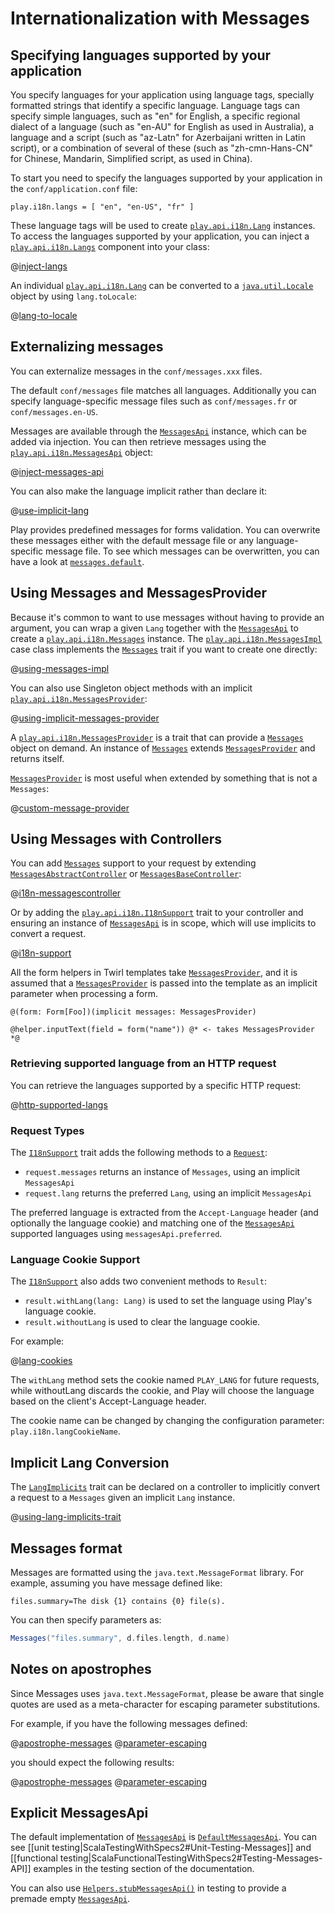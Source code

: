 <!--- Copyright (C) 2009-2019 Lightbend Inc. <https://www.lightbend.com> -->
# Internationalization with Messages

## Specifying languages supported by your application

You specify languages for your application using language tags, specially formatted strings that identify a specific language. Language tags can specify simple languages, such as "en" for English, a specific regional dialect of a language (such as "en-AU" for English as used in Australia), a language and a script (such as "az-Latn" for Azerbaijani written in Latin script), or a combination of several of these (such as "zh-cmn-Hans-CN" for Chinese, Mandarin, Simplified script, as used in China).

To start you need to specify the languages supported by your application in the `conf/application.conf` file:

```
play.i18n.langs = [ "en", "en-US", "fr" ]
```

These language tags will be used to create [`play.api.i18n.Lang`](api/scala/play/api/i18n/Lang.html) instances. To access the languages supported by your application, you can inject a [`play.api.i18n.Langs`](api/scala/play/api/i18n/Langs.html) component into your class:

@[inject-langs](code/scalaguide/i18n/ScalaI18nService.scala)

An individual [`play.api.i18n.Lang`](api/scala/play/api/i18n/Lang.html) can be converted to a [`java.util.Locale`](https://docs.oracle.com/javase/8/docs/api/java/util/Locale.html) object by using `lang.toLocale`:

@[lang-to-locale](code/scalaguide/i18n/ScalaI18nService.scala)

## Externalizing messages

You can externalize messages in the `conf/messages.xxx` files.

The default `conf/messages` file matches all languages. Additionally you can specify language-specific message files such as `conf/messages.fr` or `conf/messages.en-US`.

Messages are available through the [`MessagesApi`](api/scala/play/api/i18n/MessagesApi.html) instance, which can be added via injection.  You can then retrieve messages using the [`play.api.i18n.MessagesApi`](api/scala/play/api/i18n/MessagesApi.html) object:

@[inject-messages-api](code/scalaguide/i18n/ScalaI18nService.scala)

You can also make the language implicit rather than declare it:

@[use-implicit-lang](code/scalaguide/i18n/ScalaI18nService.scala)

Play provides predefined messages for forms validation. 
You can overwrite these messages either with the default message file or any language-specific message file.
To see which messages can be overwritten, you can have a look at [`messages.default`](../../../../../../framework/src/play/src/main/resources/messages.default).

## Using Messages and MessagesProvider

Because it's common to want to use messages without having to provide an argument, you can wrap a given `Lang` together with the [`MessagesApi`](api/scala/play/api/i18n/MessagesApi.html) to create a [`play.api.i18n.Messages`](api/scala/play/api/i18n/MessagesImpl.html) instance.  The [`play.api.i18n.MessagesImpl`](api/scala/play/api/i18n/MessagesImpl.html) case class implements the [`Messages`](api/scala/play/api/i18n/Messages.html) trait if you want to create one directly:

@[using-messages-impl](code/scalaguide/i18n/ScalaI18nService.scala)

You can also use Singleton object methods with an implicit [`play.api.i18n.MessagesProvider`](api/scala/play/api/i18n/MessagesProvider.html):

@[using-implicit-messages-provider](code/scalaguide/i18n/ScalaI18nService.scala)

A [`play.api.i18n.MessagesProvider`](api/scala/play/api/i18n/MessagesProvider.html) is a trait that can provide a [`Messages`](api/scala/play/api/i18n/Messages.html) object on demand.  An instance of [`Messages`](api/scala/play/api/i18n/Messages.html) extends [`MessagesProvider`](api/scala/play/api/i18n/MessagesProvider.html) and returns itself.
  
[`MessagesProvider`](api/scala/play/api/i18n/MessagesProvider.html) is most useful when extended by something that is not a `Messages`:

@[custom-message-provider](code/scalaguide/i18n/ScalaI18nService.scala)

## Using Messages with Controllers

You can add [`Messages`](api/scala/play/api/i18n/Messages.html) support to your request by extending [`MessagesAbstractController`](api/scala/play/api/mvc/MessagesAbstractController.html) or [`MessagesBaseController`](api/scala/play/api/mvc/MessagesBaseController.html):
 
@[i18n-messagescontroller](code/ScalaI18N.scala)
 
Or by adding the [`play.api.i18n.I18nSupport`](api/scala/play/api/i18n/I18nSupport.html) trait to your controller and ensuring an instance of [`MessagesApi`](api/scala/play/api/i18n/MessagesApi.html) is in scope, which will use implicits to convert a request.

@[i18n-support](code/ScalaI18N.scala)

All the form helpers in Twirl templates take [`MessagesProvider`](api/scala/play/api/i18n/MessagesProvider.html), and it is assumed that a [`MessagesProvider`](api/scala/play/api/i18n/MessagesProvider.html) is passed into the template as an implicit parameter when processing a form.  

```twirl
@(form: Form[Foo])(implicit messages: MessagesProvider)

@helper.inputText(field = form("name")) @* <- takes MessagesProvider *@
```

### Retrieving supported language from an HTTP request

You can retrieve the languages supported by a specific HTTP request:

@[http-supported-langs](code/scalaguide/i18n/ScalaI18nService.scala)

### Request Types

The [`I18nSupport`](api/scala/play/api/i18n/I18nSupport.html) trait adds the following methods to a [`Request`](api/scala/play/api/mvc/Request.html):

* `request.messages` returns an instance of `Messages`, using an implicit `MessagesApi` 
* `request.lang` returns the preferred `Lang`, using an implicit `MessagesApi` 

The preferred language is extracted from the `Accept-Language` header (and optionally the language cookie) and matching one of the [`MessagesApi`](api/scala/play/api/i18n/MessagesApi.html) supported languages using `messagesApi.preferred`.

### Language Cookie Support

The [`I18nSupport`](api/scala/play/api/i18n/I18nSupport.html) also adds two convenient methods to `Result`:

* `result.withLang(lang: Lang)` is used to set the language using Play's language cookie. 
* `result.withoutLang` is used to clear the language cookie.

For example:

@[lang-cookies](code/scalaguide/i18n/ScalaI18nService.scala)

The `withLang` method sets the cookie named `PLAY_LANG` for future requests, while withoutLang discards the cookie, and Play will choose the language based on the client's Accept-Language header.

The cookie name can be changed by changing the configuration parameter: `play.i18n.langCookieName`.

## Implicit Lang Conversion

The [`LangImplicits`](api/scala/play/api/i18n/LangImplicits.html) trait can be declared on a controller to implicitly convert a request to a `Messages` given an implicit `Lang` instance.

@[using-lang-implicits-trait](code/scalaguide/i18n/ScalaI18nService.scala)

## Messages format

Messages are formatted using the `java.text.MessageFormat` library. For example, assuming you have message defined like:

```
files.summary=The disk {1} contains {0} file(s).
```

You can then specify parameters as:

```scala
Messages("files.summary", d.files.length, d.name)
```

## Notes on apostrophes

Since Messages uses `java.text.MessageFormat`, please be aware that single quotes are used as a meta-character for escaping parameter substitutions.

For example, if you have the following messages defined:

@[apostrophe-messages](code/scalaguide/i18n/messages)
@[parameter-escaping](code/scalaguide/i18n/messages)

you should expect the following results:

@[apostrophe-messages](code/ScalaI18N.scala)
@[parameter-escaping](code/ScalaI18N.scala)

## Explicit MessagesApi

The default implementation of [`MessagesApi`](api/scala/play/api/i18n/MessagesApi.html) is [`DefaultMessagesApi`](api/scala/play/api/i18n/DefaultMessagesApi.html).  You can see [[unit testing|ScalaTestingWithSpecs2#Unit-Testing-Messages]] and [[functional testing|ScalaFunctionalTestingWithSpecs2#Testing-Messages-API]] examples in the testing section of the documentation.

You can also use [`Helpers.stubMessagesApi()`](api/scala/play/api/test/Helpers$.html#stubMessagesApi\(messages:Map[String,Map[String,String]],langs:play.api.i18n.Langs,langCookieName:String,langCookieSecure:Boolean,langCookieHttpOnly:Boolean,langCookieSameSite:Option[play.api.mvc.Cookie.SameSite],httpConfiguration:play.api.http.HttpConfiguration\):play.api.i18n.MessagesApi) in testing to provide a premade empty [`MessagesApi`](api/scala/play/api/i18n/MessagesApi.html).
